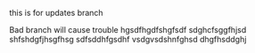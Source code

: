 this is for updates branch


Bad branch will cause trouble
hgsdfhgdfshgfsdf
sdghcfsggfhjsd
shfshdgfjhsgfhsg
sdfsddhfgsdhf
vsdgvsdshnfghsd
dhgfhsddghj
